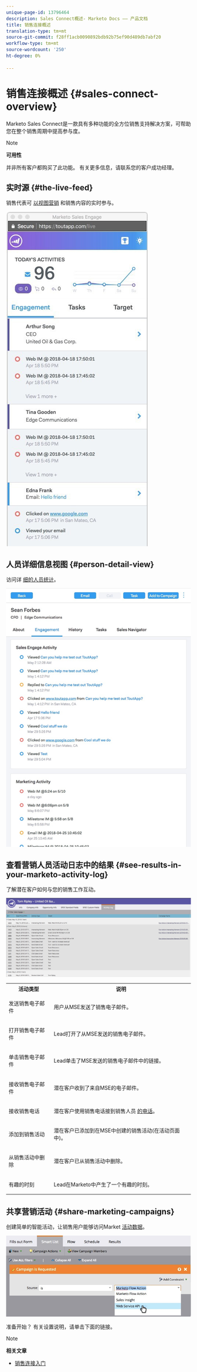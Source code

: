 ```yaml
---
unique-page-id: 13796464
description: Sales Connect概述- Marketo Docs —— 产品文档
title: 销售连接概述
translation-type: tm+mt
source-git-commit: f28ff1acb0090892bdb92b75ef90d489db7abf20
workflow-type: tm+mt
source-wordcount: '250'
ht-degree: 0%

---
```



# 销售连接概述 {#sales-connect-overview}

Marketo Sales Connect是一款具有多种功能的全方位销售支持解决方案，可帮助您在整个销售周期中提高参与度。

>[!NOTE]
>
>**可用性**
>
>并非所有客户都购买了此功能。 有关更多信息，请联系您的客户成功经理。

## 实时源 {#the-live-feed}

销售代表可 [以视图营销](http://docs.marketo.com/x/d4TS) 和销售内容的实时参与。

![](assets/engagement.jpg)

## 人员详细信息视图 {#person-detail-view}

访问详 [细的人员统计](http://docs.marketo.com/x/e4TS)。

![](assets/2018-05-11-at-3.28-pm.jpg)

## 查看营销人员活动日志中的结果 {#see-results-in-your-marketo-activity-log}

了解潜在客户如何与您的销售工作互动。

![](assets/2018-05-11-at-3.30-pm.jpg)

<table> 
 <tbody> 
  <tr> 
   <th>活动类型</th> 
   <th>说明</th> 
  </tr> 
  <tr> 
   <td><p>发送销售电子邮件</p></td> 
   <td><p>用户从MSE发送了销售电子邮件。</p></td> 
  </tr> 
  <tr> 
   <td><p>打开销售电子邮件</p></td> 
   <td><p>Lead打开了从MSE发送的销售电子邮件。</p></td> 
  </tr> 
  <tr> 
   <td><p>单击销售电子邮件</p></td> 
   <td><p>Lead单击了MSE发送的销售电子邮件中的链接。</p></td> 
  </tr> 
  <tr> 
   <td colspan="1"><p>接收销售电子邮件</p></td> 
   <td colspan="1"><p>潜在客户收到了来自MSE的电子邮件。</p></td> 
  </tr> 
  <tr> 
   <td colspan="1"><p>接收销售电话</p></td> 
   <td colspan="1"><p>潜在客户使用销售电话接到销售人员 <a href="http://docs.marketo.com/x/NgDb" rel="nofollow">的电话</a>。</p></td> 
  </tr> 
  <tr> 
   <td colspan="1"><p>添加到销售活动</p></td> 
   <td colspan="1"><p>潜在客户已添加到在MSE中创建的销售活动(在活动页面中)。</p></td> 
  </tr> 
  <tr> 
   <td colspan="1"><p>从销售活动中删除</p></td> 
   <td colspan="1"><p>潜在客户已从销售活动中删除。</p></td> 
  </tr> 
  <tr> 
   <td colspan="1"><p>有趣的时刻</p></td> 
   <td colspan="1"><p>Lead在Marketo中产生了一个有趣的时刻。</p></td> 
  </tr> 
 </tbody> 
</table>

## 共享营销活动 {#share-marketing-campaigns}

创建简单的智能活动，让销售用户能够访问Market [活动数据](http://docs.marketo.com/x/NwDh)。

![](assets/campaign-is-requested.jpg)

准备开始？ 有关设置说明，请单击下面的链接。

>[!NOTE]
>
>**相关文章**
>
>* [销售连接入门](http://docs.marketo.com/x/coTS)

>



